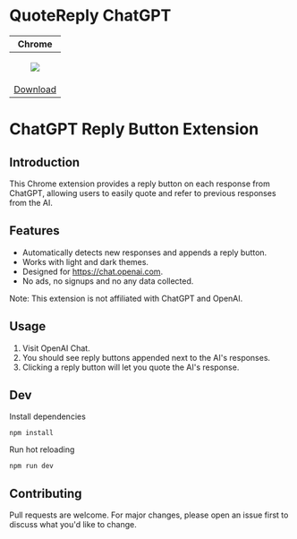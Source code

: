 # QuoteReply ChatGPT

| Chrome                                                                                                                                                                |
| --------------------------------------------------------------------------------------------------------------------------------------------------------------------- |
| <p align="center"><a href="https://chrome.google.com/webstore/detail/quotereply-chatgpt/iohbnkcaifeikbggjmcbamcbhojmfpca"><img src="/promo/chrome_64x64.png"></a></p> |
| [Download](https://chrome.google.com/webstore/detail/quotereply-chatgpt/iohbnkcaifeikbggjmcbamcbhojmfpca)                                                             |

# ChatGPT Reply Button Extension

## Introduction

This Chrome extension provides a reply button on each response from ChatGPT, allowing users to easily quote and refer to previous responses from the AI.

## Features

- Automatically detects new responses and appends a reply button.
- Works with light and dark themes.
- Designed for https://chat.openai.com.
- No ads, no signups and no any data collected.

Note: This extension is not affiliated with ChatGPT and OpenAI.

## Usage

1. Visit OpenAI Chat.
2. You should see reply buttons appended next to the AI's responses.
3. Clicking a reply button will let you quote the AI's response.

## Dev

Install dependencies

```
npm install
```

Run hot reloading

```
npm run dev
```

## Contributing

Pull requests are welcome. For major changes, please open an issue first to discuss what you'd like to change.
